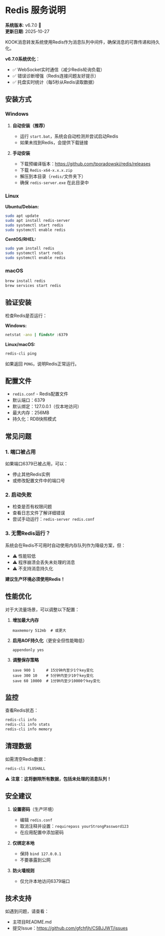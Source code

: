# Redis 服务说明

**系统版本**: v6.7.0 🚀  
**更新日期**: 2025-10-27

KOOK消息转发系统使用Redis作为消息队列中间件，确保消息的可靠传递和持久化。

**v6.7.0系统优化**：
- ✅ WebSocket实时通信（减少Redis轮询负载）
- ✅ 错误诊断增强（Redis连接问题友好提示）
- ✅ 托盘实时统计（每5秒从Redis读取数据）

## 安装方式

### Windows

1. **自动安装（推荐）**
   - 运行 `start.bat`，系统会自动检测并尝试启动Redis
   - 如果未找到Redis，会提供下载链接

2. **手动安装**
   - 下载预编译版本：https://github.com/tporadowski/redis/releases
   - 下载 `Redis-x64-x.x.x.zip`
   - 解压到本目录（`redis/`文件夹下）
   - 确保 `redis-server.exe` 在此目录中

### Linux

**Ubuntu/Debian:**
```bash
sudo apt update
sudo apt install redis-server
sudo systemctl start redis
sudo systemctl enable redis
```

**CentOS/RHEL:**
```bash
sudo yum install redis
sudo systemctl start redis
sudo systemctl enable redis
```

### macOS

```bash
brew install redis
brew services start redis
```

## 验证安装

检查Redis是否运行：

**Windows:**
```cmd
netstat -ano | findstr :6379
```

**Linux/macOS:**
```bash
redis-cli ping
```

如果返回 `PONG`，说明Redis正常运行。

## 配置文件

- `redis.conf` - Redis配置文件
- 默认端口：6379
- 默认绑定：127.0.0.1（仅本地访问）
- 最大内存：256MB
- 持久化：RDB快照模式

## 常见问题

### 1. 端口被占用
如果端口6379已被占用，可以：
- 停止其他Redis实例
- 或修改配置文件中的端口号

### 2. 启动失败
- 检查是否有权限问题
- 查看日志文件了解详细错误
- 尝试手动运行：`redis-server redis.conf`

### 3. 无需Redis运行？
系统会在Redis不可用时自动使用内存队列作为降级方案，但：
- ⚠️ 性能较低
- ⚠️ 程序崩溃会丢失未处理的消息
- ⚠️ 不支持消息持久化

**建议生产环境必须使用Redis！**

## 性能优化

对于大流量场景，可以调整以下配置：

1. **增加最大内存**
   ```
   maxmemory 512mb  # 或更大
   ```

2. **启用AOF持久化**（更安全但性能略低）
   ```
   appendonly yes
   ```

3. **调整保存策略**
   ```
   save 900 1     # 15分钟内至少1个key变化
   save 300 10    # 5分钟内至少10个key变化
   save 60 10000  # 1分钟内至少10000个key变化
   ```

## 监控

查看Redis状态：
```bash
redis-cli info
redis-cli info stats
redis-cli info memory
```

## 清理数据

如需清空Redis数据：
```bash
redis-cli FLUSHALL
```

⚠️ **注意：这将删除所有数据，包括未处理的消息队列！**

## 安全建议

1. **设置密码**（生产环境）
   - 编辑 `redis.conf`
   - 取消注释并设置：`requirepass yourStrongPassword123`
   - 在应用配置中添加密码

2. **仅绑定本地**
   - 保持 `bind 127.0.0.1`
   - 不要暴露到公网

3. **防火墙规则**
   - 仅允许本地访问6379端口

## 技术支持

如遇到问题，请查看：
- 主项目README.md
- 提交Issue：https://github.com/gfchfjh/CSBJJWT/issues

